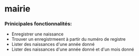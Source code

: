 # mairie

### Prinicipales fonctionnalités:
* Enregistrer une naissance
* Trouver un enregistrmeent à partir du numéro de registre
* Lister des naissances d'une année donné
* Lister des naissances d'une année donné et d'un mois donné